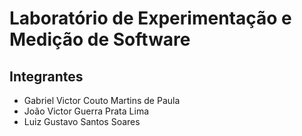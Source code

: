 # Laboratório de Experimentação e Medição de Software

## Integrantes

- Gabriel Victor Couto Martins de Paula
- João Victor Guerra Prata Lima
- Luiz Gustavo Santos Soares
